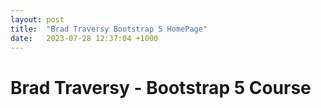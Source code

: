 ```yaml
---
layout: post
title:  "Brad Traversy Bootstrap 5 HomePage"
date:   2023-07-28 12:37:04 +1000
---
```


# Brad Traversy - Bootstrap 5 Course

